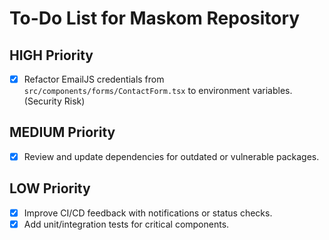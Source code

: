 # To-Do List for Maskom Repository

## HIGH Priority
- [x] Refactor EmailJS credentials from `src/components/forms/ContactForm.tsx` to environment variables. (Security Risk)

## MEDIUM Priority
- [x] Review and update dependencies for outdated or vulnerable packages.

## LOW Priority
- [x] Improve CI/CD feedback with notifications or status checks.
- [x] Add unit/integration tests for critical components.
